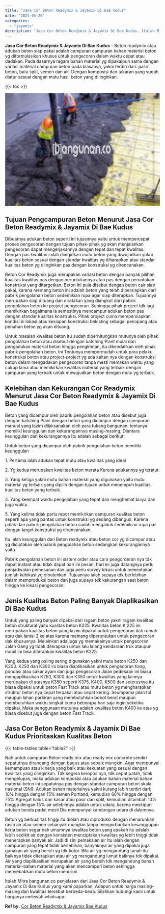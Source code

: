 ```yaml
---
title: "Jasa Cor Beton Readymix & Jayamix Di Bae Kudus"
date: "2024-06-20"
categories: 
  - "jayamix"
description: "Jasa Cor Beton Readymix & Jayamix Di Bae Kudus. Itulah Mitra bangunan.co penjelasan dari Jasa Cor Beton Readymix & Jayamix Di Bae Kudus yang kami paparkan, A..."
---
```


**Jasa Cor Beton Readymix & Jayamix Di Bae Kudus** – Beton readymix atau adukan beton siap pakai adalah campuran campuran bahan material beton yg diformulasikan khusus untuk pengecoran dalam waktu cepat atau dadakan. Pada dasarnya ragam bahan material yg dipakaipun sama dengan variasi material campuran beton pada biasanya, yakni terdiri dari: pasir beton, batu split, semen dan air. Dengan komposisi dan takaran yang sudah diatur sesuai dengan mutu hasil beton yang di inginkan.

{{< toc >}}

![Jasa Cor Beton Readymix & Jayamix Di Bae Kudus](/images/jasa-cor-readymix-43.png)

## Tujuan Pengcampuran Beton Menurut Jasa Cor Beton Readymix & Jayamix Di Bae Kudus

Dibuatnya adukan beton seperti ini tujuannya yaitu untuk mempercepat proses pengecoran dengan tujuan pihak-pihak yg akan menjalankan pengecoran dapat mengerjakannya dengan tepat dan tepat kwalitas. Dengan pas kwalitas inilah diinginkan mutu beton yang diwujudkan yakni kualitas beton sesuai dengan standar kwalitas yg diharapkan atau standar kualitas beton yg diinginkan pas dengan konstruksi yg direncanakan.

Beton Cor Readymix juga merupakan variasi beton dengan banyak pilihan kualitas kwalitas pas dengan peruntukannya atau pas dengan peruntukan konstruksi yang ditargetkan. Beton ini pula disebut dengan beton cair siap pakai, karena memang beton ini adalah beton yang telah dipersiapkan dari pabrik pengolahan beton sedemikian rupa agar siap diterapkan. Tujuannya merupakan siap dituang dan diratakan yang diangkut dari pabrik pengolahan beton ke project pengecoran. Sehingga pihak project tdk lagi memikirkan bagaimana ia semestinya mencampur adukan beton pas dengan standar kualitas konstruksi. Pihak project cuma mempersiapkan kondisi di lokasi atau kesiapan konstruksi bekisting sebagai penopang atau penahan beton yg akan dituang.

Untuk masalah kwalitas beton itu sudah diperhitungkan mutunya oleh pihak pengolahan beton atau disebut dengan batching Plant mulai dari pengadukan material beton hingga pengiriman, itu dikendalikan oleh pihak pabrik pengolahan beton. Ini Tentunya mempermudah untuk para pelaku konstruksi beton atau project-project yg ada kaitan nya dengan konstruksi beton dalam mengadakan pengecoran tanpa mesti memakan waktu yang cukup lama atau memikirkan kwalitas material yang terbaik dengan campuran yang terbaik untuk mewujudkan beton dengan mutu yg terbaik.

## Kelebihan dan Kekurangan Cor Readymix Menurut Jasa Cor Beton Readymix & Jayamix Di Bae Kudus

Beton yang dicampur oleh pabrik pengolahan beton atau disebut juga dengan batching Plant dengan beton yang dicampur dengan campuran manual yang lazim dilaksanakan oleh para tukang bangunan, tentunya memiliki keunggulan dan kekurangannya masing-masing. Diantara keunggulan dan kekurangannya Itu adalah sebagai berikut;

Untuk beton yang dicampur oleh pabrik pengolahan beton memiliki keunggulan

1\. Pertama ialah adukan tepat mutu atau kwalitas yang ideal

2\. Yg kedua merupakan kwalitas beton merata Karena adukannya yg teratur.

3\. Yang ketiga yakni mutu bahan material yang digunakan yaitu mutu material yg terbaik yang dipilih dengan tujuan untuk menempuh kualitas kualitas beton yang terbaik.

4\. Yang keempat waktu pengolahan yang tepat dan menghemat biaya dan juga waktu.

5\. Yang kelima tidak perlu repot memikirkan campuran kualitas beton seperti apa yang pantas untuk konstruksi yg sedang dibangun. Karena pihak dari pabrik pengolahan beton sudah mengaduk sedemikian rupa pas dengan target konstruksi yg direncanakan.

Itu ialah keunggulan dari Beton readymix atau beton cor yg dicampur atau yg diciptakan oleh pabrik pengolahan beton sedangkan kekurangannya yaitu

Pabrik pengolahan beton ini sistem order atau cara pengorderan nya tdk dapat instant atau tidak dapat hari ini pesan, hari ini juga datangnya perlu penjadwalan pemesanan dan juga perlu survey lokasi untuk menentukan jumlah kubikasi yg dibutuhkan. Tujuannya ialah supaya tdk berlebihan dalam memproduksi beton dan juga supaya tdk kekurangan saat beton hingga ke lokasi pengecoran.

## Jenis Kualitas Beton Paling Banyak Diaplikasikan Di Bae Kudus

Untuk yang paling banyak dipakai dari ragam beton yakni ragam kwalitas beton struktural yaitu kualitas beton K225. Kwalitas beton K 225 ini merupakan kualitas beton yang lazim dipakai untuk pengecoran dak rumah atau dak lantai 2 ke atas karena memang diperuntukan untuk pengecoran dak khususnya. Melainkan ada juga yg memakainya untuk pengecoran Jalan Gang yg tidak diterapkan untuk lalu lalang kendaraan truk ataupun mobil ini bisa diterapkan kwalitas beton K225.

Yang kedua yang paling sering digunakan yakni mutu beton K250 dan K300. K250 dan K300 ini biasa diaplikasikan untuk pengecoran tiang, pondasi atau cakar ayam dan juga pengecoran Jalan pedesaan ini biasa mengaplikasikan K250, K300 dan K350 untuk kwalitas yang lainnya merupakan di atasnya K350 seperti K375, K400, K500 dan seterusnya itu biasa dipakai untuk beton Fast Track atau mutu beton yg mengharapkan struktur beton nya cepat terpakai atau cepat kering. Seumpama jalan tol maupun lahan parkiran yang membutuhkan bobot berat maupun membutuhkan waktu singkat cuma beberapa hari saja ingin seketika dipakai. Maka penggunaan mutunya adalah kwalitas beton K400 ke atas yg biasa disebut juga dengan beton Fast Track.

## Jasa Cor Beton Readymix & Jayamix Di Bae Kudus Prioritaskan Kualitas Beton

{{< table-tables table="table2" >}}

Nah untuk campuran Beton ready mix atau ready mix concrete sendiri sepatutnya dirancang dengan bagus atau sebaik mungkin. Agar mempunyai kemampuan atau kinerja yang baik atau kekuatan yang sesuai dengan kwalitas yang diinginkan. Tdk segera keropos nya, tdk cepat patah, tidak mengelupas, maka adukan komposisi atau adukan bahan material bahan material beton ini sepatutnya pas dengan standar campuran beton skala nasional (SNI). Adukan bahan materialnya yakni kurang lebih terdiri dari; 10% hingga dengan 15% semen Portland, kemudian 60% hingga dengan 75% Agregat halus dan kasar atau pasir dan split, kemudian ditambah 10% hingga dengan 15% air selebihnya adalah untuk udara, karena meskipun adukan benda padat mesti Dia mempunyai kandungan udara di dalamnya.

Beton yg berkualitas tinggi itu diolah atau diproduksi dengan menurunkan rasio air atau semen sebanyak mungkin tanpa mengorbankan kesanggupan kerja beton segar nah umumnya kwalitas beton yang apakah itu adalah lebih sedikit air dengan konsisten menciptakan kwalitas yg lebih tinggi tidak menerapkan banyak air. Jadi di sini pemakaian air Itu ialah dengan campuran yang tepat tidak berlebihan, banyaknya air yang dipakai juga gunakan air yang bersih yg tdk kotor. Bila air yg mengandung tanah itu baiknya tidak diterapkan atau air yg mengandung lumut baiknya tdk dipakai. Air yang diaplikasikan merupakan air yang bersih tdk mengandung bahan material-bahan material yang akan mencampuri beton sehingga menyebabkan mutu beton menurun.

Itulah Mitra bangunan.co penjelasan dari Jasa Cor Beton Readymix & Jayamix Di Bae Kudus yang kami paparkan, Adapun untuk harga masing-masing dari kwalitas tersebut berbeda-beda. Silahkan hubungi kami untuk harganya melewati whatsapp.

**Ref by:** [Cor Beton Readymix & Jayamix Bae Kudus](https://id.wikipedia.org/wiki/Cor)

